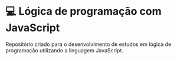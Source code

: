 # 💻 Lógica de programação com JavaScript

 Repositório criado para o desenvolvimento de estudos em lógica de programação utilizando a linguagem JavaScript.
